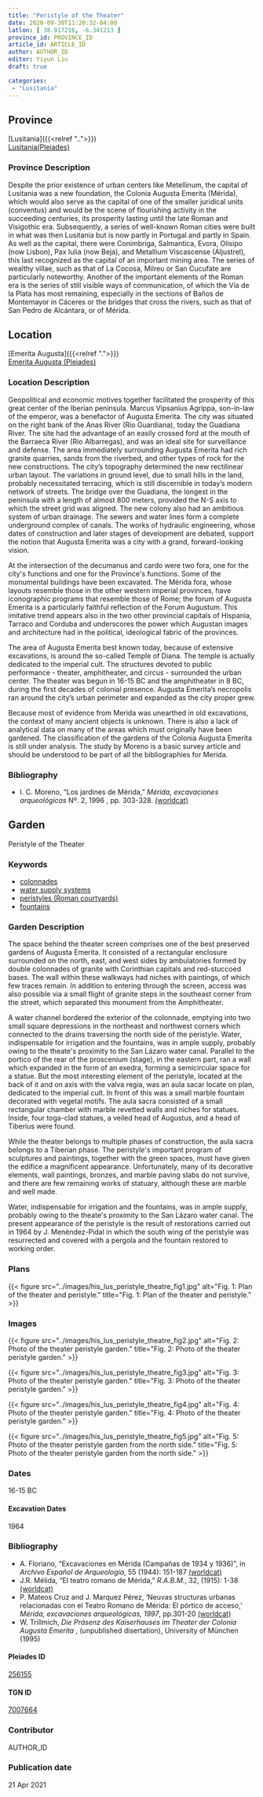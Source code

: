 ```yaml
---
title: "Peristyle of the Theater"
date: 2020-09-30T11:20:32-04:00
latlon: [ 38.917216, -6.341213 ]
province_id: PROVINCE_ID
article_id: ARTICLE_ID
author: AUTHOR_ID
editor: Yiyun Liu
draft: true

categories:
 - "Lusitania"
---
```


## Province

[Lusitania]({{<relref "..">}})  
[Lusitania(Pleiades)](https://pleiades.stoa.org/places/1101)

### Province Description
Despite the prior existence of urban centers like Metellinum, the capital of Lusitania was a new foundation, the Colonia Augusta Emerita (Mérida), which would also serve as the capital of one of the smaller juridical units (conventus) and would be the scene of flourishing activity in the succeeding centuries, its prosperity lasting until the late Roman and Visigothic era.  Subsequently, a series of well-known Roman cities were built in what was then Lusitania but is now partly in Portugal and partly in Spain. As well as the capital, there were Conimbriga, Salmantica, Evora, Olisipo (now Lisbon), Pax Iulia (now Beja), and Metallium Viscascense (Aljustrel), this last recognized as the capital of an important mining area. The series of wealthy villae, such as that of La Cocosa, Milreu or San Cucufate are particularly noteworthy.  Another of the important elements of the Roman era is the series of still visible ways of communication, of which the Vía de la Plata has most remaining, especially in the sections of Baños de Montemayor in Cáceres or the bridges that cross the rivers, such as that of San Pedro de Alcántara, or of Mérida.

## Location

[Emerita Augusta]({{<relref ".">}}) \
[Emerita Augusta (Pleiades)](https://pleiades.stoa.org/places/256155)

### Location Description
Geopolitical and economic motives together facilitated the prosperity of this great center of the Iberian peninsula. Marcus Vipsanius Agrippa, son-in-law of the emperor, was a benefactor of Augusta Emerita. The city was situated on the right bank of the Anas River (Rio Guardiana), today the Guadiana River. The site had the advantage of an easily crossed ford at the mouth of the Barraeca River (Rio Albarregas), and was an ideal site for surveillance and defense.  The area immediately surrounding Augusta Emerita had rich granite quarries, sands from the riverbed, and other types of rock for the new constructions.  The city’s topography determined the new rectilinear urban layout.  The variations in ground level, due to small hills in the land, probably necessitated terracing, which is still discernible in today’s modern network of streets. The bridge over the Guadiana, the longest in the peninsula with a length of almost 800 meters, provided the N-S axis to which the street grid was aligned. The new colony also had an ambitious system of urban drainage. The sewers and water lines form a complete underground complex of canals. The works of hydraulic engineering, whose dates of construction and later stages of development are debated, support the notion that Augusta Emerita was a city with a grand, forward-looking vision.

At the intersection of the decumanus and cardo were two fora, one for the city's functions and one for the Province's functions. Some of the monumental buildings have been excavated. The Mérida fora, whose layouts resemble those in the other western imperial provinces, have iconographic programs that resemble those of Rome; the forum of Augusta Emerita is a particularly faithful reflection of the Forum Augustum. This imitative trend appears also in the two other provincial capitals of Hispania, Tarraco and Corduba and underscores the power which Augustan images and architecture had in the political, ideological fabric of the provinces.

The area of Augusta Emerita best known today, because of extensive excavations, is around the so-called Temple of Diana. The temple is actually dedicated to the imperial cult. The structures devoted to public performance - theater, amphitheater, and circus - surrounded the urban center. The theater was begun in 16-15 BC and the amphitheater in 8 BC, during the first decades of colonial presence. Augusta Emerita’s necropolis ran around the city’s urban perimeter and expanded as the city proper grew.

Because most of evidence from Merida was unearthed in old excavations, the context of many ancient objects is unknown. There is also a lack of analytical data on many of the areas which must originally have been gardened. The classification of the gardens of the Colonia Augusta Emerita is still under analysis. The study by Moreno is a basic survey article and should be understood to be part of all the bibliographies for Merida.


### Bibliography
- I. C. Moreno, “Los jardines de Mérida,” *Mérida, excavaciones arqueológicas* Nº. 2, 1996 , pp. 303-328. [(worldcat)](http://www.worldcat.org/oclc/225047612)

<!--### Location Description-->

<!-- LEAVE THIS BLANK FOR NOW -->

<!--## Sublocation-->

<!--
[AREA WITHIN LOCATION, LIKE “PALATINE HILL”](GEOREFERENCE LINK)
A sublocation is any area larger than an individual garden, but located within a location. I would always try to include a link to a controlled vocabulary here if possible. This ID may well be different from the Garden ID, e.g., Pompeii versus a Garden in one of the houses which has its own Pleiades ID.
-->

<!--### Sublocation Description-->

<!-- DESCRIPTION -->

## Garden

Peristyle of the Theater

### Keywords

- [colonnades](http://vocab.getty.edu/page/aat/300002613)
- [water supply systems](http://vocab.getty.edu/page/aat/300008618)
- [peristyles (Roman courtyards)](http://vocab.getty.edu/page/aat/300004029)
- [fountains](http://vocab.getty.edu/page/aat/300006179)


### Garden Description

The space behind the theater screen comprises one of the best preserved gardens of Augusta Emerita. It consisted of a rectangular enclosure surrounded on the north, east, and west sides by ambulatories formed by double colonnades of granite with Corinthian capitals and red-stuccoed bases. The wall within these walkways had niches with paintings, of which few traces remain. In addition to entering through the screen, access was also possible via a small flight of granite steps in the southeast corner from the street, which separated this monument from the Amphitheater.

A water channel bordered the exterior of the colonnade, emptying into two small square depressions in the northeast and northwest corners which connected to the drains traversing the north side of the peristyle. Water, indispensable for irrigation and the fountains, was in ample supply, probably owing to the theate's proximity to the San Lázaro water canal.  Parallel to the portico of the rear of the proscenium (stage), in the eastern part, ran a wall which expanded in the form of an exedra, forming a semicircular space for a statue. But the most interesting element of the peristyle, located at the back of it and on axis with the valva regia, was an aula sacar locate on plan, dedicated to the imperial cult.  In front of this was a small marble fountain decorated with vegetal motifs.  The aula sacra consisted of a small rectangular chamber with marble revetted walls and niches for statues. Inside, four toga-clad statues, a veiled head of Augustus, and a head of Tiberius were found.

While the theater belongs to multiple phases of construction, the aula sacra belongs to a Tiberian phase.  The peristyle's important program of sculptures and paintings, together with the green spaces, must have given the edifice a magnificent appearance. Unfortunately, many of its decorative elements, wall paintings, bronzes, and marble paving slabs do not survive, and there are few remaining works of statuary, although these are marble and well made.  

 Water, indispensable for irrigation and the fountains, was in ample supply, probably owing to the theate's proximity to the San Lázaro water canal. The present appearance of the peristyle is the result of restorations carried out in 1964 by J. Menéndez-Pidal in which the south wing of the peristyle was resurrected and covered with a pergola and the fountain restored to working order.



<!--
{{< figure src="IMG_URL" alt="ALT_TEXT" title="CAPTION" >}}
-->

### Plans

{{< figure src="../images/his_lus_peristyle_theatre_fig1.jpg" alt="Fig. 1: Plan of the theater and peristyle." title="Fig. 1: Plan of the theater and peristyle." >}}

### Images

{{< figure src="../images/his_lus_peristyle_theatre_fig2.jpg" alt="Fig. 2: Photo of the theater peristyle garden." title="Fig. 2: Photo of the theater peristyle garden." >}}

{{< figure src="../images/his_lus_peristyle_theatre_fig3.jpg" alt="Fig. 3: Photo of the theater peristyle garden." title="Fig. 3: Photo of the theater peristyle garden." >}}

{{< figure src="../images/his_lus_peristyle_theatre_fig4.jpg" alt="Fig. 4: Photo of the theater peristyle garden." title="Fig. 4: Photo of the theater peristyle garden." >}}

{{< figure src="../images/his_lus_peristyle_theatre_fig5.jpg" alt="Fig. 5: Photo of the theater peristyle garden from the north side." title="Fig. 5: Photo of the theater peristyle garden from the north side." >}}

### Dates

16-15 BC

#### Excavation Dates

1964

### Bibliography

* A. Floriano, “Excavaciones en Mérida (Campañas de 1934 y 1936)”, in *Archivo Español de Arqueología*,  55 (1944): 151-187 [(worldcat)](http://www.worldcat.org/oclc/1122498001)
* J.R. Mélida, “El teatro romano de Mérida,” *R.A.B.M.*, 32, (1915): 1-38 [(worldcat)](http://www.worldcat.org/oclc/252779984)
* P. Mateos Cruz and J. Marquez Pérez, ‘Neuvas structuras urbanas relacionadas con el Teatro Romano de Mérida: El pórtico de acceso,’ *Mérida, excavaciones arqueológicas, 1997*, pp.301-20 [(worldcat)](http://www.worldcat.org/oclc/48947141)
* W. Trillmich, *Die Prásenz des Kaiserhauses im Theater der Colonia Augusta Emerita* , (unpublished disertation), University of München (1995)



<!--#### Periodo ID-->

<!-- [PERIODO_ID](https://pleiades.stoa.org/places/PLEIADES_ID) -->

#### Pleiades ID

[256155](https://pleiades.stoa.org/places/256155)

#### TGN ID

[7007664](http://vocab.getty.edu/page/tgn/7007664)

### Contributor

AUTHOR_ID

### Publication date


21 Apr 2021

<!--### Related articles-->

<!-- Links to other related articles. Leave blank for now -->